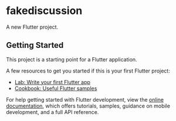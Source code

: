 [//]: # (# imb_app)

[//]: # ()
[//]: # (A BMI CALCULATOR APP with Flutter.)

[//]: # ()
[//]: # (A beautiful BMI calculator built with flutter, which can not only calculate your body mass index, but also show you the ideal weight range for your height.)

[//]: # ()
[//]: # (![1]&#40;https://user-images.githubusercontent.com/78250384/178161927-5a1235c1-bc71-4c4d-8ede-1cc8e4d9b0be.png&#41;)

[//]: # (![2]&#40;https://user-images.githubusercontent.com/78250384/178161929-db17e189-4134-45c0-8c98-ed103b74628e.png&#41;)

[//]: # (![3]&#40;https://user-images.githubusercontent.com/78250384/178161932-6e8888bf-c208-47db-afba-011b3e08e168.png&#41;)

[//]: # (![4]&#40;https://user-images.githubusercontent.com/78250384/178161934-20af92f1-b09d-43bf-94f7-3c596e15008e.png&#41;)
# fakediscussion

A new Flutter project.

## Getting Started

This project is a starting point for a Flutter application.

A few resources to get you started if this is your first Flutter project:

- [Lab: Write your first Flutter app](https://docs.flutter.dev/get-started/codelab)
- [Cookbook: Useful Flutter samples](https://docs.flutter.dev/cookbook)

For help getting started with Flutter development, view the
[online documentation](https://docs.flutter.dev/), which offers tutorials,
samples, guidance on mobile development, and a full API reference.
